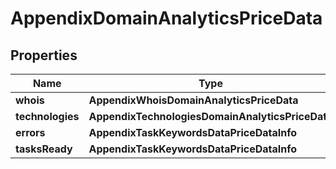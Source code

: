 # AppendixDomainAnalyticsPriceData


## Properties

| Name | Type | Description | Notes |
|------------ | ------------- | ------------- | -------------|
**whois** | **AppendixWhoisDomainAnalyticsPriceData** |  |[optional]|
**technologies** | **AppendixTechnologiesDomainAnalyticsPriceData** |  |[optional]|
**errors** | **AppendixTaskKeywordsDataPriceDataInfo** |  |[optional]|
**tasksReady** | **AppendixTaskKeywordsDataPriceDataInfo** |  |[optional]|